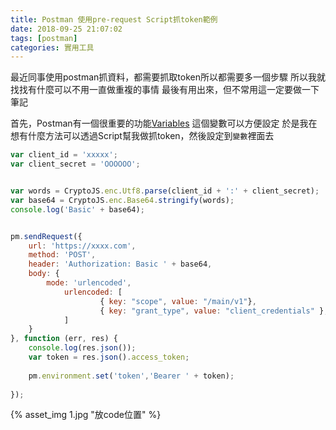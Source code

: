 ```yaml
---
title: Postman 使用pre-request Script抓token範例
date: 2018-09-25 21:07:02
tags: [postman]
categories: 實用工具
---
```


最近同事使用postman抓資料，都需要抓取token所以都需要多一個步驟
所以我就找找有什麼可以不用一直做重複的事情
最後有用出來，但不常用這一定要做一下筆記
<!--more-->
首先，Postman有一個很重要的功能[Variables](https://www.getpostman.com/docs/v6/postman/environments_and_globals/variables)
這個變數可以方便設定
於是我在想有什麼方法可以透過Script幫我做抓token，然後設定到`變數`裡面去

```javascript
var client_id = 'xxxxx';
var client_secret = 'OOOOOO';


var words = CryptoJS.enc.Utf8.parse(client_id + ':' + client_secret);
var base64 = CryptoJS.enc.Base64.stringify(words);
console.log('Basic' + base64);


pm.sendRequest({
    url: 'https://xxxx.com',
    method: 'POST',
    header: 'Authorization: Basic ' + base64,
    body: {
        mode: 'urlencoded',
            urlencoded: [
                    { key: "scope", value: "/main/v1"},
                    { key: "grant_type", value: "client_credentials" },
            ]
    }
}, function (err, res) {
    console.log(res.json());
    var token = res.json().access_token;
    
    pm.environment.set('token','Bearer ' + token);
    
});
```


{% asset_img 1.jpg "放code位置" %}